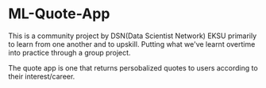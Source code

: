 # ML-Quote-App
This is a community project by DSN(Data Scientist Network) EKSU primarily to learn from one another and to upskill. Putting what we've learnt overtime into practice through a group project.

The quote app is one that returns persobalized quotes to users according to their interest/career.
